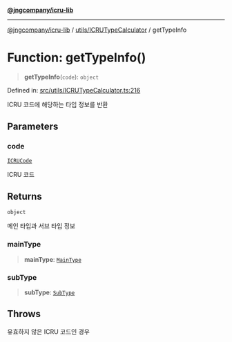 [**@jngcompany/icru-lib**](../../../README.md)

***

[@jngcompany/icru-lib](../../../README.md) / [utils/ICRUTypeCalculator](../README.md) / getTypeInfo

# Function: getTypeInfo()

> **getTypeInfo**(`code`): `object`

Defined in: [src/utils/ICRUTypeCalculator.ts:216](https://github.com/jngcompany/icru-lib/blob/d3a4d9c24074b22f396121b6f6d7c5106c66ae75/src/utils/ICRUTypeCalculator.ts#L216)

ICRU 코드에 해당하는 타입 정보를 반환

## Parameters

### code

[`ICRUCode`](../type-aliases/ICRUCode.md)

ICRU 코드

## Returns

`object`

메인 타입과 서브 타입 정보

### mainType

> **mainType**: [`MainType`](../../../enums/DiagnosisCase/enumerations/MainType.md)

### subType

> **subType**: [`SubType`](../enumerations/SubType.md)

## Throws

유효하지 않은 ICRU 코드인 경우
